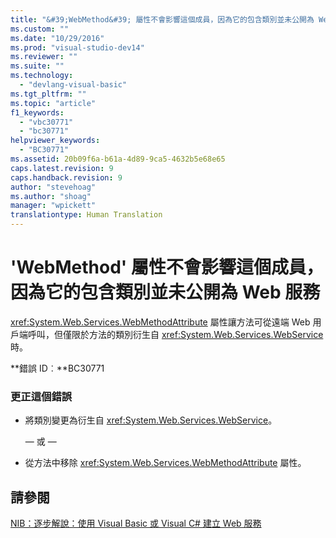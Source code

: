 ```yaml
---
title: "&#39;WebMethod&#39; 屬性不會影響這個成員，因為它的包含類別並未公開為 Web 服務 | Microsoft Docs"
ms.custom: ""
ms.date: "10/29/2016"
ms.prod: "visual-studio-dev14"
ms.reviewer: ""
ms.suite: ""
ms.technology: 
  - "devlang-visual-basic"
ms.tgt_pltfrm: ""
ms.topic: "article"
f1_keywords: 
  - "vbc30771"
  - "bc30771"
helpviewer_keywords: 
  - "BC30771"
ms.assetid: 20b09f6a-b61a-4d89-9ca5-4632b5e68e65
caps.latest.revision: 9
caps.handback.revision: 9
author: "stevehoag"
ms.author: "shoag"
manager: "wpickett"
translationtype: Human Translation
---
```

# &#39;WebMethod&#39; 屬性不會影響這個成員，因為它的包含類別並未公開為 Web 服務
<xref:System.Web.Services.WebMethodAttribute> 屬性讓方法可從遠端 Web 用戶端呼叫，但僅限於方法的類別衍生自 <xref:System.Web.Services.WebService> 時。  
  
 **錯誤 ID︰**BC30771  
  
### 更正這個錯誤  
  
-   將類別變更為衍生自 <xref:System.Web.Services.WebService>。  
  
     — 或 —  
  
-   從方法中移除 <xref:System.Web.Services.WebMethodAttribute> 屬性。  
  
## 請參閱  
 [NIB：逐步解說：使用 Visual Basic 或 Visual C\# 建立 Web 服務](http://msdn.microsoft.com/zh-tw/295f4c3f-9540-4bd1-b1cc-3e9cb9675cc7)